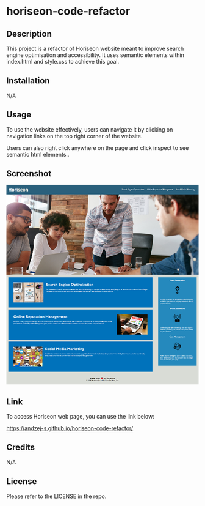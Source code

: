 # horiseon-code-refactor

## Description

This project is a refactor of Horiseon website meant to improve search engine optimisation and accessibility. It uses semantic elements within index.html and style.css to achieve this goal.

## Installation

N/A

## Usage

To use the website effectively, users can navigate it by clicking on navigation links on the top right corner of the website. 

Users can also right click anywhere on the page and click inspect to see semantic html elements..

## Screenshot

![Screenshot of the Horiseon website](/assets/images/horiseon-website-screenshot.png)

## Link

To access Horiseon web page, you can use the link below:

https://andzej-s.github.io/horiseon-code-refactor/

## Credits

N/A

## License

Please refer to the LICENSE in the repo.